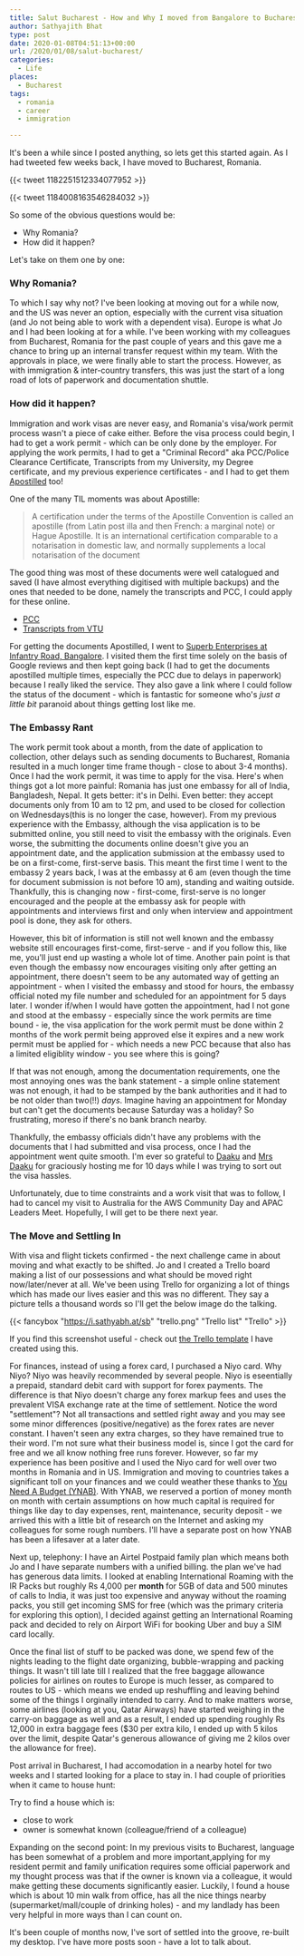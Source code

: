 ```yaml
---
title: Salut Bucharest - How and Why I moved from Bangalore to Bucharest
author: Sathyajith Bhat
type: post
date: 2020-01-08T04:51:13+00:00
url: /2020/01/08/salut-bucharest/
categories:
  - Life
places:
  - Bucharest
tags:
  - romania
  - career
  - immigration

---
```


It's been a while since I posted anything, so lets get this started again. As I had tweeted few weeks back, I have moved to Bucharest, Romania. 

{{< tweet 1182251512334077952 >}}

{{< tweet 1184008163546284032 >}}

So some of the obvious questions would be:

- Why Romania?
- How did it happen?

Let's take on them one by one:

### Why Romania?

To which I say why not? I've been looking at moving out for a while now, and the US was never an option, especially with the current visa situation (and Jo not being able to work with a dependent visa). Europe is what Jo and I had been looking at for a while. I've been working with my colleagues from Bucharest, Romania for the past couple of years and this gave me a chance to bring up an internal transfer request within my team. With the approvals in place, we were finally able to start the process. However, as with immigration & inter-country transfers, this was just the start of a long road of lots of paperwork and documentation shuttle.

### How did it happen?

Immigration and work visas are never easy, and Romania's visa/work permit process wasn't a piece of cake either. Before the visa process could begin, I had to get a work permit - which can be only done by the employer. For applying the work permits, I had to get a "Criminal Record" aka PCC/Police Clearance Certificate, Transcripts from my University, my Degree certificate, and my previous experience certificates - and I had to get them [Apostilled](https://en.wikipedia.org/wiki/Apostille_Convention) too!

One of the many TIL moments was about Apostille: 

> A certification under the terms of the Apostille Convention is called an apostille (from Latin post illa and then French: a marginal note) or Hague Apostille. It is an international certification comparable to a notarisation in domestic law, and normally supplements a local notarisation of the document

The good thing was most of these documents were well catalogued and saved (I have almost everything digitised with multiple backups) and the ones that needed to be done, namely the transcripts and PCC, I could apply for these online. 

- [PCC](https://portal2.passportindia.gov.in/AppOnlineProject/docAdvisor/pccPassport)
- [Transcripts from VTU](https://vtu.ac.in/en/online-fee-payment/)

For getting the documents Apostilled, I went to [Superb Enterprises at Infantry Road, Bangalore](https://goo.gl/maps/2wV1DpLXmthGHNnNA). I visited them the first time solely on the basis of Google reviews and then kept going back (I had to get the documents apostilled multiple times, especially the PCC due to delays in paperwork) because I really liked the service. They also gave a link where I could follow the status of the document - which is fantastic for someone who's _just a little bit_ paranoid about things getting lost like me.


### The Embassy Rant 

The work permit took about a month, from the date of application to collection, other delays such as sending documents to Bucharest, Romania resulted in a much longer time frame though - close to about 3-4 months). Once I had the work permit, it was time to apply for the visa. Here's when things got a lot more painful: Romania has just one embassy for all of India, Bangladesh, Nepal. It gets better: it's in Delhi. Even better: they accept documents only from 10 am to 12 pm, and used to be closed for collection on Wednesdays(this is no longer the case, however). From my previous experience with the Embassy, although the visa application is to be submitted online, you still need to visit the embassy with the originals. Even worse, the submitting the documents online doesn't give you an appointment date, and the application submission at the embassy used to be on a first-come, first-serve basis. This meant the first time I went to the embassy 2 years back, I was at the embassy at 6 am (even though the time for document submission is not before 10 am), standing and waiting outside. Thankfully, this is changing now - first-come, first-serve is no longer encouraged and the people at the embassy ask for people with appointments and interviews first and only when interview and appointment pool is done, they ask for others. 

However, this bit of information is still not well known and the embassy website still encourages first-come, first-serve - and if you follow this, like me, you'll just end up wasting a whole lot of time. Another pain point is that even though the embassy now encourages visiting only after getting an appointment, there doesn't seem to be any automated way of getting an appointment - when I visited the embassy and stood for hours, the embassy official noted my file number and scheduled for an appointment for 5 days later. I wonder if/when I would have gotten the appointment, had I not gone and stood at the embassy - especially since the work permits are time bound - ie, the visa application for the work permit must be done within 2 months of the work permit being approved else it expires and a new work permit must be applied for - which needs a new PCC because that also has a limited eligiblity window - you see where this is going?

If that was not enough, among the documentation requirements, one the most annoying ones was the bank statement - a simple online statement was not enough, it had to be stamped by the bank authorities and it had to be not older than two(!!) *days*. Imagine having an appointment for Monday but can't get the documents because Saturday was a holiday? So frustrating, moreso if there's no bank branch nearby. 

Thankfully, the embassy officials didn't have any problems with the documents that I had submitted and visa process, once I had the appointment went quite smooth.  I'm ever so grateful to [Daaku](https://twitter.com/daaku) and [Mrs Daaku](https://twitter.com/mrs_daaku) for graciously hosting me for 10 days while I was trying to sort out the visa hassles.

Unfortunately, due to time constraints and a work visit that was to follow, I had to cancel my visit to Australia for the AWS Community Day and APAC Leaders Meet. Hopefully, I will get to be there next year.


### The Move and Settling In

With visa and flight tickets confirmed - the next challenge came in about moving and what exactly to be shifted. Jo and I created a Trello board making a list of our possessions and what should be moved right now/later/never at all. We've been using Trello for organizing a lot of things which has made our lives easier and this was no different. They say a picture tells a thousand words so I'll get the below image do the talking.

{{< fancybox "https://i.sathyabh.at/sb" "trello.png" "Trello list" "Trello" >}}

If you find this screenshot useful - check out [the Trello template](https://trello.com/b/UyEBCXxq/relocation-guidelines/sathyabhat/recommend) I have created using this.

For finances, instead of using a forex card, I purchased a Niyo card. Why Niyo? Niyo was heavily recommended by several people. Niyo is eseentially a prepaid, standard debit card with support for forex payments. The difference is that Niyo doesn't charge any forex markup fees and uses the prevalent VISA exchange rate at the time of settlement. Notice the word "settlement"? Not all transactions and settled right away and you may see some minor differences (positive/negative) as the forex rates are never constant. I haven't seen any extra charges, so they have remained true to their word. I'm not sure what their business model is, since I got the card for free and we all know nothing free runs forever. However, so far my experience has been positive and I used the Niyo card for well over two months in Romania and in US. Immigration and moving to countries takes a significant toll on your finances and we could weather these thanks to [You Need A Budget (YNAB)](https://ynab.com/referral/?ref=qN3LcdZWyMfXKkyz&utm_source=customer_referral). With YNAB, we reserved a portion of money month on month with certain assumptions on how much capital is required for things like day to day expenses, rent, maintenance, security deposit - we arrived this with a little bit of research on the Internet and asking my colleagues for some rough numbers. I'll have a separate post on how YNAB has been a lifesaver at a later date.

Next up, telephony: I have an Airtel Postpaid family plan which means both Jo and I have separate numbers with a unified billing. the plan we've had has generous data limits. I looked at enabling International Roaming with the IR Packs but roughly Rs 4,000 per **month** for 5GB of data and 500 minutes of calls to India, it was just too expensive and anyway without the roaming packs, you still get incoming SMS for free (which was the primary criteria for exploring this option), I decided against getting an International Roaming pack and decided to rely on Airport WiFi for booking Uber and buy a SIM card locally.

Once the final list of stuff to be packed was done, we spend few of the nights leading to the flight date organizing, bubble-wrapping and packing things. It wasn't till late till I realized that the free baggage allowance policies for airlines on routes to Europe is much lesser, as compared to routes to US - which means we ended up reshuffling and leaving behind some of the things I orginally intended to carry. And to make matters worse, some airlines (looking at you, Qatar Airways) have started weighing in the carry-on baggage as well and as a result, I ended up spending roughly Rs 12,000 in extra baggage fees ($30 per extra kilo, I ended up with 5 kilos over the limit, despite Qatar's generous allowance of giving me 2 kilos over the allowance for free). 

Post arrival in Bucharest, I had accomodation in a nearby hotel for two weeks and I started looking for a place to stay in. I had couple of priorities when it came to house hunt:

Try to find a house which is:

- close to work
- owner is somewhat known (colleague/friend of a colleague)

Expanding on the second point: In my previous visits to Bucharest, language has been somewhat of a problem and more important,applying for my resident permit and family unification requires some official paperwork and my thought process was that if the owner is known via a colleague, it would make getting these documents significantly easier. Luckily, I found a house which is about 10 min walk from office, has all the nice things nearby (supermarket/mall/couple of drinking holes) - and my landlady has been very helpful in more ways than I can count on.


It's been couple of months now, I've sort of settled into the groove, re-built my desktop. I've have more posts soon - have a lot to talk about. 
